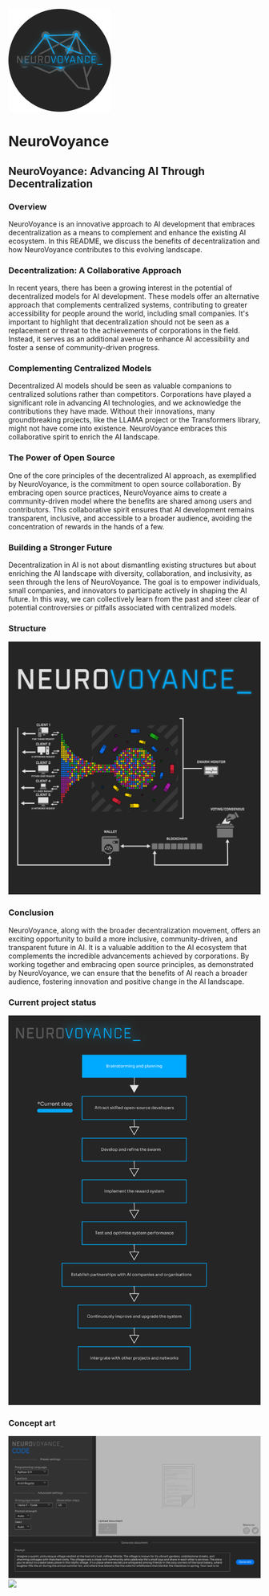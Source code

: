 <img src="NeuroVoyance1.svg" width="205px" height="205px"><h1>NeuroVoyance</h1>

<h2>NeuroVoyance: Advancing AI Through Decentralization</h2>

<h3>Overview</h3>

NeuroVoyance is an innovative approach to AI development that embraces decentralization as a means to complement and enhance the existing AI ecosystem. In this README, we discuss the benefits of decentralization and how NeuroVoyance contributes to this evolving landscape.

<h3>Decentralization: A Collaborative Approach</h3>

In recent years, there has been a growing interest in the potential of decentralized models for AI development. These models offer an alternative approach that complements centralized systems, contributing to greater accessibility for people around the world, including small companies. It's important to highlight that decentralization should not be seen as a replacement or threat to the achievements of corporations in the field. Instead, it serves as an additional avenue to enhance AI accessibility and foster a sense of community-driven progress.

<h3>Complementing Centralized Models</h3>

Decentralized AI models should be seen as valuable companions to centralized solutions rather than competitors. Corporations have played a significant role in advancing AI technologies, and we acknowledge the contributions they have made. Without their innovations, many groundbreaking projects, like the LLAMA project or the Transformers library, might not have come into existence. NeuroVoyance embraces this collaborative spirit to enrich the AI landscape.

<h3>The Power of Open Source</h3>

One of the core principles of the decentralized AI approach, as exemplified by NeuroVoyance, is the commitment to open source collaboration. By embracing open source practices, NeuroVoyance aims to create a community-driven model where the benefits are shared among users and contributors. This collaborative spirit ensures that AI development remains transparent, inclusive, and accessible to a broader audience, avoiding the concentration of rewards in the hands of a few.

<h3>Building a Stronger Future</h3>

Decentralization in AI is not about dismantling existing structures but about enriching the AI landscape with diversity, collaboration, and inclusivity, as seen through the lens of NeuroVoyance. The goal is to empower individuals, small companies, and innovators to participate actively in shaping the AI future. In this way, we can collectively learn from the past and steer clear of potential controversies or pitfalls associated with centralized models.


<h3>Structure</h3>

![](https://github.com/ParisNeo/NeuroVoyance/blob/main/concepts/NeuroVoyance_Diagram.svg)


<h3>Conclusion</h3>

NeuroVoyance, along with the broader decentralization movement, offers an exciting opportunity to build a more inclusive, community-driven, and transparent future in AI. It is a valuable addition to the AI ecosystem that complements the incredible advancements achieved by corporations. By working together and embracing open source principles, as demonstrated by NeuroVoyance, we can ensure that the benefits of AI reach a broader audience, fostering innovation and positive change in the AI landscape.


<h3>Current project status</h3>

![](https://github.com/ParisNeo/NeuroVoyance/blob/main/concepts/Roadmap.svg)


<h3>Concept art</h3>

![](https://github.com/ParisNeo/NeuroVoyance/blob/main/concepts/NeuroVoyance_Code.svg)
![](https://github.com/ParisNeo/NeuroVoyance/blob/main/concepts/NeuroVoyance_Diagram.png)




